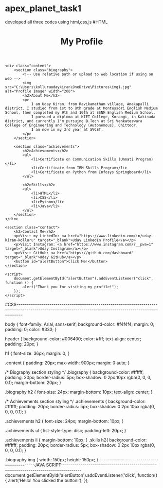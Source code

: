 # apex_planet_task1
developed all three codes using html,css,js
#HTML
<!DOCTYPE html>
<html lang="en">
<head>
    <meta charset="UTF-8">
    <meta name="viewport" content="width=device-width, initial-scale=1.0">
    <title>My Profile</title>
    <link rel="stylesheet" href="style.css">
</head>
<body>
    <header>
        <h1>My Profile</h1>
    </header>

    <div class="content">
        <section class="biography">
            <!-- Use relative path or upload to web location if using on web -->
            <img src="C:\Users\kolluruudaykiran\OneDrive\Pictures\img1.jpg" alt="Profile Image" width="200">
            <h2>About Me</h2>
            <p>
                I am Uday Kiran, from Ravikamatham village, Anakapalli district. I studied from 1st to 8th grade at Montessori English Medium School, then completed my 9th and 10th at SSNM English Medium School.
                I pursued a diploma at KIET College, Korangi, in Kakinada district, and currently I'm pursuing B.Tech at Sri Venkateswara College of Engineering and Technology (Autonomous), Chittoor. 
                I am now in my 3rd year at SVCET.
            </p>
        </section>

        <section class="achievements">
            <h2>Achievements</h2>
            <ul>
                <li>Certificate on Communication Skills (Unnati Program)</li>
                <li>Certificate from IBM Skills Program</li>
                <li>Certificate on Python from Infosys Springboard</li>
            </ul>

            <h2>Skills</h2>
            <ul>
                <li>HTML</li>
                <li>CSS</li>
                <li>Python</li>
                <li>Java</li>  
            </ul>
        </section>
    </div>

    <section class="contact">
        <h2>Contact Me</h2>
        <p>Visit my LinkedIn: <a href="https://www.linkedin.com/in/uday-kiran-kolluru" target="_blank">Uday LinkedIn Profile</a></p>
        <p>Visit Instagram: <a href="https://www.instagram.com/?__pwa=1" target="_blank">Uday Instagram</a></p>
        <p>Visit GitHub: <a href="https://github.com/dashboard" target="_blank">Uday GitHub</a></p>
        <button id="alertButton">Click Me!</button>
    </section>

    <script>
        document.getElementById("alertButton").addEventListener("click", function () {
            alert("Thank you for visiting my profile!");
        });
    </script>
</body>
</html>

#CSS---------------------------------------------------------------------------------------------------------------------------------------------------------------

body {
    font-family: Arial, sans-serif;
    background-color: #f4f4f4;
    margin: 0;
    padding: 0;
    color: #333;
}


header {
    background-color: #006400;
    color: #fff;
    text-align: center;
    padding: 20px;
}

h1 {
    font-size: 36px;
    margin: 0;
}


.content {
    padding: 20px;
    max-width: 900px;
    margin: 0 auto;
}

/* Biography section styling */
.biography {
    background-color: #ffffff;
    padding: 20px;
    border-radius: 5px;
    box-shadow: 0 2px 10px rgba(0, 0, 0, 0.1);
    margin-bottom: 20px;
}

.biography h2 {
    font-size: 24px;
    margin-bottom: 10px;
    text-align: center;
}




/* Achievements section styling */
.achievements {
    background-color: #ffffff;
    padding: 20px;
    border-radius: 5px;
    box-shadow: 0 2px 10px rgba(0, 0, 0, 0.1);
}

.achievements h2 {
    font-size: 24px;
    margin-bottom: 10px;
}

.achievements ul {
    list-style-type: disc;
    padding-left: 20px;
}

.achievements li {
    margin-bottom: 10px;
}
.skills h2{
  background-color: #ffffff;
    padding: 20px;
    border-radius: 5px;
    box-shadow: 0 2px 10px rgba(0, 0, 0, 0.1);
}

.biography img {
    width: 150px;
    height: 150px;
}
---------------------------------------------JAVA SCRIPT----------------------------------------------------------------------------------------
document.getElementById('alertButton').addEventListener('click', function() {
    alert('Hello! You clicked the button!');
});

